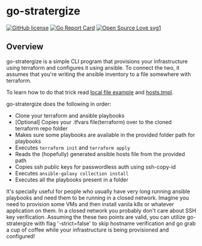 # go-stratergize

[![GitHub license](https://img.shields.io/github/license/Naereen/StrapDown.js.svg)](https://github.com/Naereen/StrapDown.js/blob/master/LICENSE)
[![Go Report Card](https://goreportcard.com/badge/github.com/Naman1997/go-strategize)](https://goreportcard.com/report/github.com/Naman1997/go-strategize)
[![Open Source Love svg1](https://badges.frapsoft.com/os/v1/open-source.svg?v=103)](https://github.com/ellerbrock/open-source-badges/)

## Overview

go-stratergize is a simple CLI program that provisions your infrastructure using terraform and configures it using ansible. To connect the two, it assumes that you're writing the ansible inventory to a file somewhere with terraform.

To learn how to do that trick read [local file example](https://github.com/Naman1997/proxmox-terraform-template-k8s/blob/main/main.tf#L97) and [hosts.tmpl](https://github.com/Naman1997/proxmox-terraform-template-k8s/blob/main/hosts.tmpl).

go-stratergize does the following in order:
- Clone your terraform and ansible playbooks
- [Optional] Copies your .tfvars file(terraform) over to the cloned terraform repo folder
- Makes sure some playbooks are available in the provided folder path for playbooks
- Executes `terraform init` and `terraform apply`
- Reads the (hopefully) generated ansible hosts file from the provided path
- Copies ssh public keys for passwordless auth using ssh-copy-id
- Executes `ansible-galaxy collection install`
- Executes all the playbooks present in a folder

It's specially useful for people who usually have very long running ansible playbooks and need them to be running in a closed network.
Imagine you need to provision some VMs and then install vanila k8s or whatever application on them. In a closed network you probably don't care about SSH key verification. Assuming the these two points are valid, you can utilize go-stratergize with flag '-strict=false' to skip hostname verification and go grab a cup of coffee while your infrastructure is being provisioned and configured!